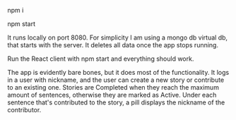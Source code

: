 npm i 

npm start 

It runs locally on port 8080. For simplicity I am using a mongo db virtual db, that starts with the server. It deletes all data once the app stops running.

Run the React client with npm start and everything should work.

The app is evidently bare bones, but it does most of the functionality. It logs in a user with nickname, and the user can create a new story or contribute to an existing one. 
Stories are Completed when they reach the maximum amount of sentences, otherwise they are marked as Active.
Under each sentence that's contributed to the story, a pill displays the nickname of the contributor. 

